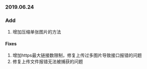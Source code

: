 ### 2019.06.24

### Add
1. 增加压缩单张图片的方法

#### Fixes

1. 增加https最大链接数限制，修复上传过多图片导致接口报错的问题
2. 修复上传文件报错无法被捕获的问题